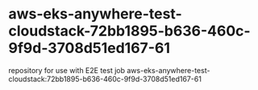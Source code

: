 # aws-eks-anywhere-test-cloudstack-72bb1895-b636-460c-9f9d-3708d51ed167-61
repository for use with E2E test job aws-eks-anywhere-test-cloudstack:72bb1895-b636-460c-9f9d-3708d51ed167-61
